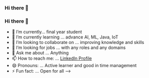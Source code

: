 ### Hi there 👋
### Hi there 👋

- 🔭 I’m currently... final year student
- 🌱 I’m currently learning ... advance AI, ML, Java, IoT
- 👯 I’m looking to collaborate on ... improving knowledge and skills
- 🤔 I’m looking for jobs ... with any roles and any domains
- 💬 Ask me about ... Anything
- 📫 How to reach me: ... [LinkedIn Profile](https://www.linkedin.com/in/vigneshkumar-r-870179179)
- 😄 Pronouns: ... Active learner and good in time management
- ⚡ Fun fact: ... Open for all 
-->
